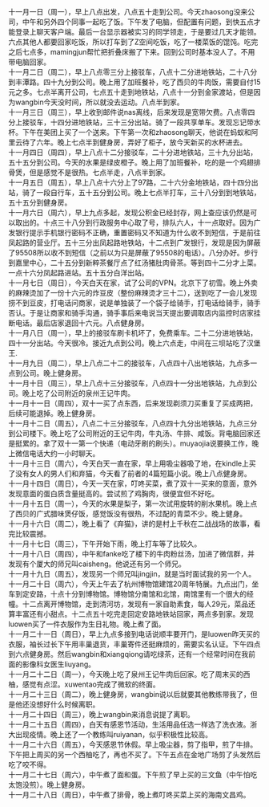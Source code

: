 十一月一日（周一），早上八点出发，八点五十走到公司。今天zhaosong没来公司，中午和另外四个同事一起吃了饭。下午发了电脑，但配置有问题，到快五点才能登录上聊天客户端。最后一台显示器被实习的同学领走，于是要过几天才能领。六点其他人都要回家吃饭，所以打车到了Z空间吃饭，吃了一楼菜饭的馄饨。吃完之后七点多，mamingjun帮忙把折叠床搬了下来。回到公司时基本没人了。不用带电脑回家。</br>
十一月二日（周二），早上八点零三分上接驳车，八点十二分进地铁站，二十八分到丰潭路。四十九分到公司。晚上用了加班餐补，吃了西贝的牛肉饭，需要自付15元之多。七点半离开公司，七点五十走到地铁站，八点十一分到金家渡站，但是因为wangbin今天没时间，所以就没去运动。八点半到家。</br>
十一月三日（周三），早上收到邮件说nas离线，后来发现是宽带欠费。八点零四分上接驳车，十四分进地铁站，三十三分出站。骑了一段共享单车。发现忘记带水杯。下午在美团上买了一个送来。下午第一次和zhaosong聊天，他说在蚂蚁和阿里云待了六年。晚上七点半到健身房，弄好了柜子，放今天新买的水杯进去。</br>
十一月四日（周四），早上八点十二分接驳车，二十分进地铁站，三十九分出站，五十五分到公司。今天的水果是绿皮橙子。晚上用了加班餐补，吃的是一个鸡翅排骨煲，但是感觉不是很热。七点半走，八点半到家。</br>
十一月五日（周五），早上八点十六分上了97路，二十六分金地铁站，四十四分出站，骑了一段自行车，五十五分到公司。晚上七点半打车，三十八分到到地铁站，五十五分到健身房。</br>
十一月六日（周六），早上九点多起，发现公积金已经封存，网上查应该仍然是可以取出的。十点三十八分到行政服务中心取了号，排队六人，十一点取好。因为广发银行提示手机银行密码不正确，重置密码又不知道为什么收不到短信，于是前往凤起路的营业厅。五十三分出凤起路地铁站，十二点到广发银行，发现是因为屏蔽了95508所以收不到短信（之前以为只是屏蔽了95508的电话）。八分办好。步行到嘉里中心，二十五分到新粹茶餐厅点了红汤猪肚肉骨茶。等到四十二分才上菜。一点十六分凤起路进站。五十五分白洋出站。</br>
十一月七日（周日），今天白天在家，试了公司的VPN。北京下了初雪。晚上外卖的麻辣烫加了一份十六元的炸豆皮（整份麻辣烫才三十二），送到吃了一会儿发现捞不到豆皮，打电话问商家，说是单独装了一个袋子给骑手，打电话给骑手，骑手否认。于是让商家和骑手沟通，骑手事后来电说当天提出要调取店内监控时店家挂断电话。最后店家退回十六元。八点健身房。</br>
十一月八日（周一），早上的接驳车刷卡机坏了，免费乘车。二十二分进地铁站，四十一分出站。今天很冷。接近九点到公司。晚上六点走，中间在三坝站吃了汉堡王.</br>
十一月九日（周二），早上八点二十二的接驳车，八点四十八出地铁站，九点多一点到公司。晚上健身房。</br>
十一月十日（周三），早上八点十三分接驳车，八点四十一分出地铁站，九点到公司。晚上吃了公司附近的泉州王记牛肉。</br>
十一月十一日（周四），双十一买了点东西，后来发现剃须刀买重复了买成两把，后续可能退掉。晚上健身房。</br>
十一月十二日（周五），八点二十三分接驳车，八点四十九分出地铁站，九点三分到公司楼下。晚上吃了公司附近的王记牛肉，牛丸汤、牛排、咸饭。背电脑回家还是挺累的。拿了双十一第一个快递（电动牙刷的刷头）。muyaojia说要换工作，晚上微信电话大约一小时聊天。</br>
十一月十三日（周六），今天白天一直在家，早上用吸尘器吸了地，在kindle上买了没有女人的男人们和弃猫，今天看了前者的4篇短篇小说。晚上八点健身房。</br>
十一月十四日（周日），今天一天在家，叮咚买菜，煮了双十一买来的意面，意外发现意面的蛋白质含量挺高的。尝试煎了鸡胸肉，很便宜但不好吃。</br>
十一月十五日（周一），今天的水果是梨子，第一次试用旋转的削水果机。晚上点了西贝的广式腊味煲仔饭，感觉饭没有很热，不过配的青菜不少。晚上健身。</br>
十一月十六日（周二），晚上看了《弃猫》，讲的是村上千秋在二战战场的故事，看完比较震撼。</br>
十一月十七日（周三），下午开始下雨，晚上打车等了比较久。</br>
十一月十八日（周四），中午和fanke吃了楼下的牛肉粉丝汤，加进了微信群，并发现有个厦大的师兄叫caisheng。他说还有另一个师兄。</br>
十一月十九日（周五），发现另一个师兄叫jingjin，就是当时面试我的另一个人。</br>
十一月二十日（周六），今天上午去了杭州博物馆建馆20周年特展。九点出门，坐车到定安路，十点十分到博物馆。博物馆分南馆和北馆，南馆里有一个很大的经幢。十二点离开博物馆，走到清河坊，发现有一家自助素食，每人29元，菜品还算丰富还有小甜点。十二点五十吃完走回定安路地铁站回家，两点多到家。发现luowen买了一件衣服作为生日礼物。晚上煮了面。</br>
十一月二十一日（周日），早上九点多接到电话说顺丰要开门，是luowen昨天买的衣服，袖长过长下午用丰巢退货，丰巢寄件还挺麻烦的，需要实名认证。下午四点到六点健身房。然后wangbin和xiangqiong请吃绿茶，还有一个经常时间在我前面的影像科女医生liuyang。</br>
十一月二十二日（周一），今天晚上吃了泉州王记牛肉后回家。吃了周末买的西柚，感觉有点涩。xuwentao完成了微软的终面。</br>
十一月二十三日（周二），晚上健身房，wangbin说以后就要其他教练带我了，但是他还没想好什么时候离职。</br>
十一月二十四日（周三），晚上wangbin来消息说提了离职。</br>
十一月二十五日（周四），白天有感恩节活动，生活用品任选一样选了洗衣液。浙大出现疫情。晚上还了一个教练叫ruiyanan，似乎积极性比较高。</br>
十一月二十六日（周五），今天感恩节休假。早上吸尘器，剪了指甲，煎了牛排。下午把上周买的另一个西柚吃了，再也不买了。下午五点在金地广场剪了头发然后吃了咬不得。</br>
十一月二十七日（周六），中午煮了面和蛋。下午煎了早上买的三文鱼（中午怕吃太饱没煎）。晚上健身房。</br>
十一月二十八日（周日），中午煮了排骨，晚上煮叮咚买菜上买的海南文昌鸡。</br>

